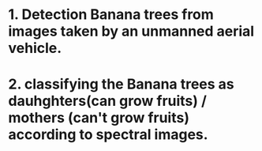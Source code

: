 # 1. Detection Banana trees from images taken by an unmanned aerial vehicle.
# 2. classifying the Banana trees as dauhghters(can grow fruits) / mothers (can't grow fruits) according to spectral images.


